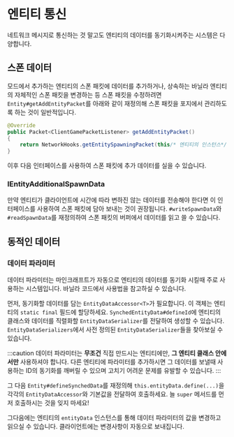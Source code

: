 엔티티 통신
========

네트워크 메시지로 통신하는 것 말고도 엔티티의 데이터를 동기화시켜주는 시스템은 다양합니다.

스폰 데이터
----------

모드에서 추가하는 엔티티의 스폰 패킷에 데이터를 추가하거나, 상속하는 바닐라 엔티티의 자체적인 스폰 패킷을 변경하는 등 스폰 패킷을 수정하려면 `Entity#getAddEntityPacket`를 아래와 같이 재정의해 스폰 패킷을 포지에서 관리하도록 하는 것이 일반적입니다. 
```java
@Override
public Packet<ClientGamePacketListener> getAddEntityPacket()
{
    return NetworkHooks.getEntitySpawningPacket(this/* 엔티티의 인스턴스*/);
}
```

이후 다음 인터페이스를 사용하여 스폰 패킷에 추가 데이터를 실을 수 있습니다.

### IEntityAdditionalSpawnData

만약 엔티티가 클라이언트에 시간에 따라 변하진 않는 데이터를 전송해야 한다면 이 인터페이스를 사용하여 스폰 패킷에 담아 보내는 것이 권장됩니다. `#writeSpawnData`와 `#readSpawnData`를 재정의하여 스폰 패킷의 버퍼에서 데이터를 읽고 쓸 수 있습니다.

동적인 데이터
------------

### 데이터 파라미터

데이터 파라미터는 마인크래프트가 자동으로 엔티티의 데이터를 동기화 시킬때 주로 사용하는 시스템입니다. 바닐라 코드에서 사용법을 참고하실 수 있습니다.

먼저, 동기화할 데이터를 담는 `EntityDataAccessor<T>`가 필요합니다. 이 객체는 엔티티의 `static final` 필드에 할당하세요. `SynchedEntityData#defineId`에 엔티티의 클래스와 데이터를 직렬화할 `EntityDataSerializer`를 전달하여 생성할 수 있습니다. `EntityDataSerializers`에서 사전 정의된 `EntityDataSerializer`들을 찾아보실 수 있습니다. 

:::caution
데이터 파라미터는 __무조건__ 직접 만드시는 엔티티에만, __그 엔티티 클래스 안에서만__ 사용하셔야 합니다. 다른 엔티티에 파라미터를 추가하시면 그 데이터를 보낼때 사용하는 ID의 동기화를 깨버릴 수 있으며 고치기 어려운 문제를 유발할 수 있습니다.
:::

그 다음 `Entity#defineSynchedData`를 재정의해 `this.entityData.define(...)`을 각각의 `EntityDataAccessor`와 기본값을 전달하여 호출하세요. 늘 `super` 메서드를 먼저 호출하시는 것을 잊지 마세요!

그다음에는 엔티티의 `entityData` 인스턴스를 통해 데이터 파라미터의 값을 변경하고 읽으실 수 있습니다. 클라이언트에는 변경사항이 자동으로 보내집니다.
